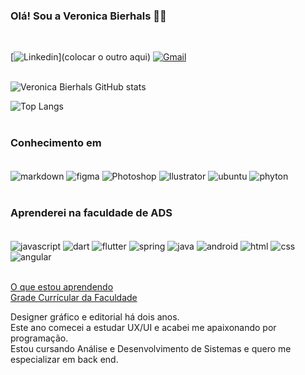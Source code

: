 
### Olá! Sou a Veronica Bierhals 🙋‍♀️
<br/>

[![Linkedin](https://img.shields.io/badge/LinkedIn-0077B5?style=for-the-badge&logo=linkedin&logoColor=white)](colocar o outro aqui) [![Gmail](https://img.shields.io/badge/Gmail-D14836?style=for-the-badge&logo=gmail&logoColor=white)](mailto:veronicabierhals@gmail.com) <br/>
<br/>

![Veronica Bierhals GitHub stats](https://github-readme-stats.vercel.app/api?username=veronicabierhals&show_icons=true&theme=dracula) <br/>

![Top Langs](https://github-readme-stats.vercel.app/api/top-langs/?username=veronicabierhals&hide=javascript,html)<br/>
<br/>

### Conhecimento em
<div style="display: inline_block"><br/>
 <img align="center" alt="markdown" src="https://img.shields.io/badge/Markdown-000000?style=for-the-badge&logo=markdown&logoColor=white"/>
 <img align="center" alt="figma" src="https://img.shields.io/badge/Figma-F24E1E?style=for-the-badge&logo=figma&logoColor=white"/>
 <img align="center" alt="Photoshop" src="https://img.shields.io/badge/Adobe%20Photoshop-31A8FF?style=for-the-badge&logo=Adobe%20Photoshop&logoColor=black"/>
 <img align="center" alt="Ilustrator" src="https://img.shields.io/badge/Adobe%20Illustrator-FF9A00?style=for-the-badge&logo=adobe%20illustrator&logoColor=white)"/> 
 <img align="center" alt="ubuntu" src="https://img.shields.io/badge/Ubuntu-E95420?style=for-the-badge&logo=ubuntu&logoColor=white"/>
  <img align="center" alt="phyton" src="https://img.shields.io/badge/Python-3776AB?style=for-the-badge&logo=python&logoColor=white"/> <br/>
<br/>
 
### Aprenderei na faculdade de ADS

<div style="display: inline_block"><br/>
 <img align="center" alt="javascript" src="https://img.shields.io/badge/JavaScript-F7DF1E?style=for-the-badge&logo=javascript&logoColor=black"/>
 <img align="center" alt="dart" src="https://img.shields.io/badge/Dart-0175C2?style=for-the-badge&logo=dart&logoColor=white"/>
 <img align="center" alt="flutter" src="https://img.shields.io/badge/Flutter-02569B?style=for-the-badge&logo=flutter&logoColor=white"/>
 <img align="center" alt="spring" src="https://img.shields.io/badge/Spring-6DB33F?style=for-the-badge&logo=spring&logoColor=white"/>
 <img align="center" alt="java" src="https://img.shields.io/badge/Java-ED8B00?style=for-the-badge&logo=openjdk&logoColor=whitee"/>
 <img align="center" alt="android" src="https://img.shields.io/badge/Android-3DDC84?style=for-the-badge&logo=android&logoColor=white"/>
 
 <img align="center" alt="html" src="https://img.shields.io/badge/HTML-239120?style=for-the-badge&logo=html5&logoColor=white"/>
 <img align="center" alt="css" src="https://img.shields.io/badge/CSS-239120?&style=for-the-badge&logo=css3&logoColor=white"/>
 <img align="center" alt="angular" src="https://img.shields.io/badge/Angular-DD0031?style=for-the-badge&logo=angular&logoColor=white"/>
 </div><br/>

[O que estou aprendendo](https://github.com/veronicabierhals/adsuninter/blob/main/aprendendo%20na%20Faculdade.md) <br/>
[Grade Currícular da Faculdade](https://github.com/veronicabierhals/adsuninter/blob/main/gradecurricular.md) <br/>

Designer gráfico e editorial há dois anos. <br/>
Este ano comecei a estudar UX/UI e acabei me apaixonando por programação. <br/>
Estou cursando Análise e Desenvolvimento de Sistemas e quero me especializar em back end.
